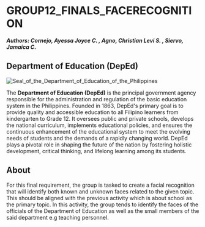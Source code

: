 # GROUP12_FINALS_FACERECOGNITION

**_Authors: Cornejo, Ayessa Joyce C. , Agno, Christian Levi S. , Siervo, Jamaica C._**

## Department of Education (DepEd)

![Seal_of_the_Department_of_Education_of_the_Philippines](https://github.com/itsayeee/GROUP12_FINALS_FACERECOGNITION/assets/144222201/8f4c16ff-5829-41c0-a6b0-4ccf0ca56af2)

  The **Department of Education (DepEd)** is the principal government agency responsible for the administration and regulation of the basic education system in the Philippines. Founded in 1863, DepEd's primary goal is to provide quality and accessible education to all Filipino learners from kindergarten to Grade 12. It oversees public and private schools, develops the national curriculum, implements educational policies, and ensures the continuous enhancement of the educational system to meet the evolving needs of students and the demands of a rapidly changing world. DepEd plays a pivotal role in shaping the future of the nation by fostering holistic development, critical thinking, and lifelong learning among its students.

## About

For this final requirement, the group is tasked to create a facial recognition that will identify both known and unknown faces related to the given topic. This should be aligned with the previous activity which is about school as the primary topic. In this activity, the group tends to identify the faces of the officials of the Department of Education as well as the small members of the said department e.g teaching personnel.
